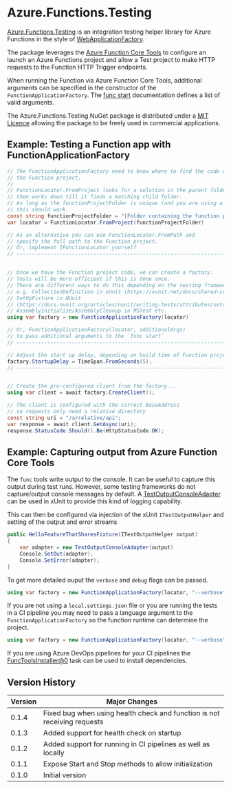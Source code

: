 # Azure.Functions.Testing

[Azure.Functions.Testing](https://github.com/LeeSanderson/Azure.Functions.Testing) is an integration testing helper library for Azure Functions in the style of 
[WebApplicationFactory](https://learn.microsoft.com/en-us/aspnet/core/test/integration-tests).

The package leverages the [Azure Function Core Tools](https://learn.microsoft.com/en-us/azure/azure-functions/functions-run-local) to configure an launch an Azure Functions
project and allow a Test project to make HTTP requests to the Function HTTP Trigger endpoints.

When running the Function via Azure Function Core Tools, additional arguments can be specified in the constructor of the `FunctionApplicationFactory`.
The [func start](https://learn.microsoft.com/en-us/azure/azure-functions/functions-core-tools-reference?tabs=v2#func-start) documentation defines a list of valid arguments.

The Azure.Functions.Testing NuGet package is distributed under a [MIT Licence](https://github.com/LeeSanderson/Azure.Functions.Testing/blob/main/LICENSE) 
allowing the package to be freely used in commercial applications.

## Example: Testing a Function app with FunctionApplicationFactory

```csharp
// The FunctionApplicationFactory need to know where to find the code of 
// the Function project.
// 
// FunctionLocator.FromProject looks for a solution in the parent folders
// then works down till it finds a matching child folder.
// As long as the functionProjectFolder is unique (and you are using a solution)
// this should work.
const string functionProjectFolder = "[Folder containing the function project e.g. Dotnet.Function.Demo]";
var locator = FunctionLocator.FromProject(functionProjectFolder)

// As an alternative you can use FunctionLocator.FromPath and 
// specify the full path to the Function project.
// Or, implement IFunctionLocator yourself
// ----------------------------------------------------------------------


// Once we have the Function project code, we can create a factory.
// Tests will be more efficient if this is done once.
// There are different ways to do this depending on the testing framework you are using
// e.g. CollectionDefinition in xUnit (https://xunit.net/docs/shared-context),
// SetUpFixture in NUnit 
// (https://docs.nunit.org/articles/nunit/writing-tests/attributes/setupfixture.html), 
// AssemblyInitialize/AssemblyCleanup in MSTest etc.
using var factory = new FunctionApplicationFactory(locator)

// Or, FunctionApplicationFactory(locator, additionalArgs)
// to pass additional arguments to the `func start`
// ----------------------------------------------------------------------

// Adjust the start up delay, depending on build time of Function project
factory.StartupDelay = TimeSpan.FromSeconds(5); 
// ----------------------------------------------------------------------


// Create the pre-configured client from the factory...
using var client = await factory.CreateClient();

// The client is configured with the correct BaseAddress
// so requests only need a relative directory
const string uri = "/a/relative/api";
var response = await client.GetAsync(uri);
response.StatusCode.Should().Be(HttpStatusCode.OK);

```

## Example: Capturing output from Azure Function Core Tools 

The `func` tools write output to the console. 
It can be useful to capture this output during test runs. 
However, some testing frameworks do not capture/output console messages by default.
A [TestOutputConsoleAdapter](https://github.com/LeeSanderson/Azure.Functions.Testing/blob/main/Tests/Xunit.Shared/TestOutputConsoleAdapter.cs) can be used in xUnit to provide this
kind of logging capability.

This can then be configured via injection of the xUnit `ITestOutputHelper` and setting of the 
output and error streams

```csharp
public HelloFeatureThatSharesFixture(ITestOutputHelper output)
{
    var adapter = new TestOutputConsoleAdapter(output)
    Console.SetOut(adapter);
    Console.SetError(adapter);
}
```

To get more detailed ouput the `verbose` and `debug` flags can be passed.

```csharp
using var factory = new FunctionApplicationFactory(locator, "--verbose", "--debug")
```

If you are not using a `local.settings.json` file or you are running the tests in a CI pipeline you may need to pass a language
argument to the `FunctionApplicationFactory` so the function runtime can determine the project. 

```csharp
using var factory = new FunctionApplicationFactory(locator, "--verbose", "--debug", "--csharp")
```

If you are using Azure DevOps pipelines for your CI pipelines the [FuncToolsInstaller@0](https://learn.microsoft.com/en-us/azure/devops/pipelines/tasks/reference/func-tools-installer-v0?view=azure-pipelines)
task can be used to install dependencies.

## Version History

| Version | Major Changes |  
| --- | --- | 
| 0.1.4 | Fixed bug when using health check and function is not receiving requests  |  
| 0.1.3 | Added support for health check on startup  |  
| 0.1.2 | Added support for running in CI pipelines as well as locally |  
| 0.1.1 | Expose Start and Stop methods to allow initialization |  
| 0.1.0 | Initial version |  
